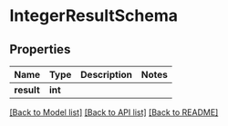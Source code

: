 # IntegerResultSchema

## Properties
Name | Type | Description | Notes
------------ | ------------- | ------------- | -------------
**result** | **int** |  | 

[[Back to Model list]](../README.md#documentation-for-models) [[Back to API list]](../README.md#documentation-for-api-endpoints) [[Back to README]](../README.md)

